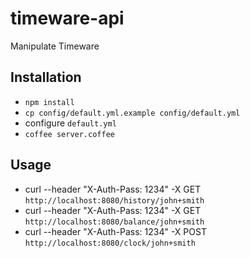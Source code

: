 # timeware-api

Manipulate Timeware

## Installation

- `npm install`
- `cp config/default.yml.example config/default.yml`
- configure `default.yml`
- `coffee server.coffee`

## Usage

- curl --header "X-Auth-Pass: 1234" -X GET `http://localhost:8080/history/john+smith`
- curl --header "X-Auth-Pass: 1234" -X GET `http://localhost:8080/balance/john+smith`
- curl --header "X-Auth-Pass: 1234" -X POST `http://localhost:8080/clock/john+smith`
